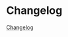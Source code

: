 # Changelog

[Changelog](https://github.com/hellof2e/quark-design/blob/main/packages/quark/CHANGELOG.md)